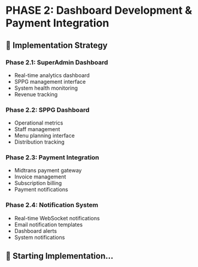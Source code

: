 # PHASE 2: Dashboard Development & Payment Integration

## 🎯 Implementation Strategy

### Phase 2.1: SuperAdmin Dashboard
- Real-time analytics dashboard
- SPPG management interface
- System health monitoring
- Revenue tracking

### Phase 2.2: SPPG Dashboard  
- Operational metrics
- Staff management
- Menu planning interface
- Distribution tracking

### Phase 2.3: Payment Integration
- Midtrans payment gateway
- Invoice management
- Subscription billing
- Payment notifications

### Phase 2.4: Notification System
- Real-time WebSocket notifications
- Email notification templates
- Dashboard alerts
- System notifications

## 🚀 Starting Implementation...